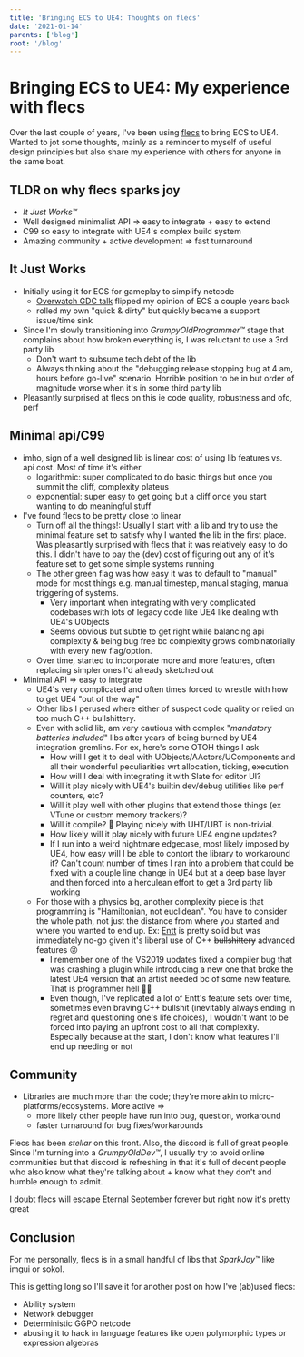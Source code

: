 ```yaml
---
title: 'Bringing ECS to UE4: Thoughts on flecs'
date: '2021-01-14'
parents: ['blog']
root: '/blog'
---
```


# Bringing ECS to UE4: My experience with flecs

Over the last couple of years, I've been using [flecs](https://github.com/SanderMertens/flecs) to bring ECS to UE4. Wanted to jot some thoughts, mainly as a reminder to myself of useful design principles but also share my experience with others for anyone in the same boat.

## TLDR on why flecs sparks joy

- *It Just Works™*
- Well designed minimalist API =&gt; easy to integrate + easy to extend
- C99 so easy to integrate with UE4's complex build system
- Amazing community + active development =&gt; fast turnaround

## It Just Works

- Initially using it for ECS for gameplay to simplify netcode
  - [Overwatch GDC talk](https://www.youtube.com/watch?v=W3aieHjyNvw) flipped my opinion of ECS a couple years back
  - rolled my own "quick &amp; dirty" but quickly became a support issue/time sink
- Since I'm slowly transitioning into *GrumpyOldProgrammer™* stage that complains about how broken everything is, I was reluctant to use a 3rd party lib
  - Don't want to subsume tech debt of the lib
  - Always thinking about the "debugging release stopping bug at 4 am, hours before go-live" scenario. Horrible position to be in but order of magnitude worse when it's in some third party lib
- Pleasantly surprised at flecs on this ie code quality, robustness and ofc, perf

## Minimal api/C99

- imho, sign of a well designed lib is linear cost of using lib features vs. api cost. Most of time it's either
  - logarithmic: super complicated to do basic things but once you summit the cliff, complexity plateus
  - exponential: super easy to get going but a cliff once you start wanting to do meaningful stuff
- I've found flecs to be pretty close to linear
  - Turn off all the things!: Usually I start with a lib and try to use the minimal feature set to satisfy why I wanted the lib in the first place. Was pleasantly surprised with flecs that it was relatively easy to do this. I didn't have to pay the (dev) cost of figuring out any of it's feature set to get some simple systems running
  - The other green flag was how easy it was to default to "manual" mode for most things e.g. manual timestep, manual staging, manual triggering of systems.
    - Very important when integrating with very complicated codebases with lots of legacy code like UE4 like dealing with UE4's UObjects
    - Seems obvious but subtle to get right while balancing api complexity &amp; being bug free bc complexity grows combinatorially with every new flag/option.
  - Over time, started to incorporate more and more features, often replacing simpler ones I'd already sketched out
- Minimal API =&gt; easy to integrate
  - UE4's very complicated and often times forced to wrestle with how to get UE4 "out of the way"
  - Other libs I perused where either of suspect code quality or relied on too much C++ bullshittery.
  - Even with solid lib, am very cautious with complex "*mandatory batteries included*" libs after years of being burned by UE4 integration gremlins. For ex, here's some OTOH things I ask
    - How will I get it to deal with UObjects/AActors/UComponents and all their wonderful peculiarities wrt allocation, ticking, execution
    - How will I deal with integrating it with Slate for editor UI?
    - Will it play nicely with UE4's builtin dev/debug utilities like perf counters, etc?
    - Will it play well with other plugins that extend those things (ex VTune or custom memory trackers)?
    - Will it compile? 🤣 Playing nicely with UHT/UBT is non-trivial.
    - How likely will it play nicely with future UE4 engine updates?
    - If I run into a weird nightmare edgecase, most likely imposed by UE4, how easy will I be able to contort the library to workaround it? Can't count number of times I ran into a problem that could be fixed with a couple line change in UE4 but at a deep base layer and then forced into a herculean effort to get a 3rd party lib working
  - For those with a physics bg, another complexity piece is that programming is "Hamiltonian, not euclidean". You have to consider the whole path, not just the distance from where you started and where you wanted to end up. Ex: [Entt](https://github.com/skypjack/entt) is pretty solid but was immediately no-go given it's liberal use of C++ ~~bullshittery~~ advanced features 😜
    - I remember one of the VS2019 updates fixed a compiler bug that was crashing a plugin while introducing a new one that broke the latest UE4 version that an artist needed bc of some new feature. That is programmer hell 🤦‍♀️
    - Even though, I've replicated a lot of Entt's feature sets over time, sometimes even braving C++ bullshit (inevitably always ending in regret and questioning one's life choices), I wouldn't want to be forced into paying an upfront cost to all that complexity. Especially because at the start, I don't know what features I'll end up needing or not

## Community

- Libraries are much more than the code; they're more akin to micro-platforms/ecosystems. More active =&gt;
  - more likely other people have run into bug, question, workaround
  - faster turnaround for bug fixes/workarounds

Flecs has been *stellar* on this front. Also, the discord is full of great people. Since I'm turning into a *GrumpyOldDev™*, I usually try to avoid online communities but that discord is refreshing in that it's full of decent people who also know what they're talking about + know what they don't and humble enough to admit.

I doubt flecs will escape Eternal September forever but right now it's pretty great

## Conclusion

For me personally, flecs is in a small handful of libs that *SparkJoy™* like imgui or sokol.

This is getting long so I'll save it for another post on how I've (ab)used flecs:

- Ability system
- Network debugger
- Deterministic GGPO netcode
- abusing it to hack in language features like open polymorphic types or expression algebras
